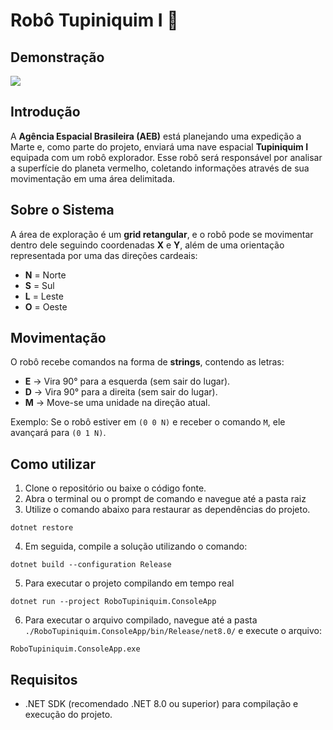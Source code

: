 ﻿# Robô Tupiniquim I 🤖

## Demonstração

![](https://i.imgur.com/4Q74Znu.gif)

## Introdução

A **Agência Espacial Brasileira (AEB)** está planejando uma expedição a Marte e, como parte do projeto, enviará uma nave espacial **Tupiniquim I** equipada com um robô explorador. Esse robô será responsável por analisar a superfície do planeta vermelho, coletando informações através de sua movimentação em uma área delimitada.

## Sobre o Sistema

A área de exploração é um **grid retangular**, e o robô pode se movimentar dentro dele seguindo coordenadas **X** e **Y**, além de uma orientação representada por uma das direções cardeais:

- **N** = Norte
- **S** = Sul
- **L** = Leste
- **O** = Oeste

## Movimentação

O robô recebe comandos na forma de **strings**, contendo as letras:

- **E** → Vira 90° para a esquerda (sem sair do lugar).
- **D** → Vira 90° para a direita (sem sair do lugar).
- **M** → Move-se uma unidade na direção atual.

Exemplo: Se o robô estiver em `(0 0 N)` e receber o comando `M`, ele avançará para `(0 1 N)`.

## Como utilizar

1. Clone o repositório ou baixe o código fonte.
2. Abra o terminal ou o prompt de comando e navegue até a pasta raiz
3. Utilize o comando abaixo para restaurar as dependências do projeto.

```
dotnet restore
```

4. Em seguida, compile a solução utilizando o comando:
   
```
dotnet build --configuration Release
```

5. Para executar o projeto compilando em tempo real
   
```
dotnet run --project RoboTupiniquim.ConsoleApp
```

6. Para executar o arquivo compilado, navegue até a pasta `./RoboTupiniquim.ConsoleApp/bin/Release/net8.0/` e execute o arquivo:
   
```
RoboTupiniquim.ConsoleApp.exe
```

## Requisitos

- .NET SDK (recomendado .NET 8.0 ou superior) para compilação e execução do projeto.
